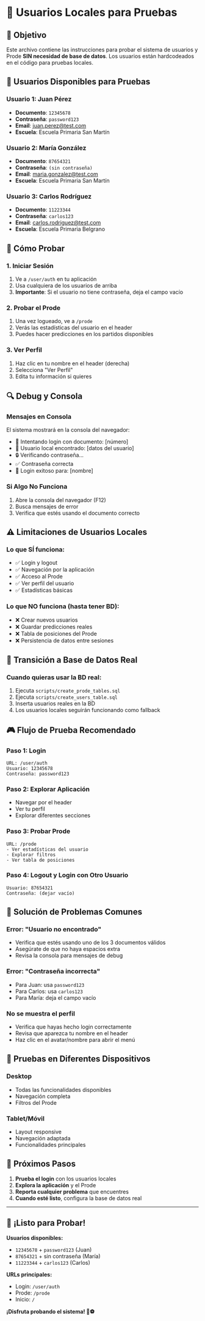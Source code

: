 # 🧪 Usuarios Locales para Pruebas

## 🎯 **Objetivo**
Este archivo contiene las instrucciones para probar el sistema de usuarios y Prode **SIN necesidad de base de datos**. Los usuarios están hardcodeados en el código para pruebas locales.

## 🔑 **Usuarios Disponibles para Pruebas**

### **Usuario 1: Juan Pérez**
- **Documento**: `12345678`
- **Contraseña**: `password123`
- **Email**: juan.perez@test.com
- **Escuela**: Escuela Primaria San Martín

### **Usuario 2: María González**
- **Documento**: `87654321`
- **Contraseña**: `(sin contraseña)`
- **Email**: maria.gonzalez@test.com
- **Escuela**: Escuela Primaria San Martín

### **Usuario 3: Carlos Rodríguez**
- **Documento**: `11223344`
- **Contraseña**: `carlos123`
- **Email**: carlos.rodriguez@test.com
- **Escuela**: Escuela Primaria Belgrano

## 🚀 **Cómo Probar**

### **1. Iniciar Sesión**
1. Ve a `/user/auth` en tu aplicación
2. Usa cualquiera de los usuarios de arriba
3. **Importante**: Si el usuario no tiene contraseña, deja el campo vacío

### **2. Probar el Prode**
1. Una vez logueado, ve a `/prode`
2. Verás las estadísticas del usuario en el header
3. Puedes hacer predicciones en los partidos disponibles

### **3. Ver Perfil**
1. Haz clic en tu nombre en el header (derecha)
2. Selecciona "Ver Perfil"
3. Edita tu información si quieres

## 🔍 **Debug y Consola**

### **Mensajes en Consola**
El sistema mostrará en la consola del navegador:
- 🔐 Intentando login con documento: [número]
- 👤 Usuario local encontrado: [datos del usuario]
- 🔒 Verificando contraseña...
- ✅ Contraseña correcta
- 🎉 Login exitoso para: [nombre]

### **Si Algo No Funciona**
1. Abre la consola del navegador (F12)
2. Busca mensajes de error
3. Verifica que estés usando el documento correcto

## ⚠️ **Limitaciones de Usuarios Locales**

### **Lo que SÍ funciona:**
- ✅ Login y logout
- ✅ Navegación por la aplicación
- ✅ Acceso al Prode
- ✅ Ver perfil del usuario
- ✅ Estadísticas básicas

### **Lo que NO funciona (hasta tener BD):**
- ❌ Crear nuevos usuarios
- ❌ Guardar predicciones reales
- ❌ Tabla de posiciones del Prode
- ❌ Persistencia de datos entre sesiones

## 🔄 **Transición a Base de Datos Real**

### **Cuando quieras usar la BD real:**
1. Ejecuta `scripts/create_prode_tables.sql`
2. Ejecuta `scripts/create_users_table.sql`
3. Inserta usuarios reales en la BD
4. Los usuarios locales seguirán funcionando como fallback

## 🎮 **Flujo de Prueba Recomendado**

### **Paso 1: Login**
```
URL: /user/auth
Usuario: 12345678
Contraseña: password123
```

### **Paso 2: Explorar Aplicación**
- Navegar por el header
- Ver tu perfil
- Explorar diferentes secciones

### **Paso 3: Probar Prode**
```
URL: /prode
- Ver estadísticas del usuario
- Explorar filtros
- Ver tabla de posiciones
```

### **Paso 4: Logout y Login con Otro Usuario**
```
Usuario: 87654321
Contraseña: (dejar vacío)
```

## 🐛 **Solución de Problemas Comunes**

### **Error: "Usuario no encontrado"**
- Verifica que estés usando uno de los 3 documentos válidos
- Asegúrate de que no haya espacios extra
- Revisa la consola para mensajes de debug

### **Error: "Contraseña incorrecta"**
- Para Juan: usa `password123`
- Para Carlos: usa `carlos123`
- Para María: deja el campo vacío

### **No se muestra el perfil**
- Verifica que hayas hecho login correctamente
- Revisa que aparezca tu nombre en el header
- Haz clic en el avatar/nombre para abrir el menú

## 📱 **Pruebas en Diferentes Dispositivos**

### **Desktop**
- Todas las funcionalidades disponibles
- Navegación completa
- Filtros del Prode

### **Tablet/Móvil**
- Layout responsive
- Navegación adaptada
- Funcionalidades principales

## 🎯 **Próximos Pasos**

1. **Prueba el login** con los usuarios locales
2. **Explora la aplicación** y el Prode
3. **Reporta cualquier problema** que encuentres
4. **Cuando esté listo**, configura la base de datos real

---

## 🎉 **¡Listo para Probar!**

**Usuarios disponibles:**
- `12345678` + `password123` (Juan)
- `87654321` + sin contraseña (María)  
- `11223344` + `carlos123` (Carlos)

**URLs principales:**
- Login: `/user/auth`
- Prode: `/prode`
- Inicio: `/`

**¡Disfruta probando el sistema! 🚀⚽**
